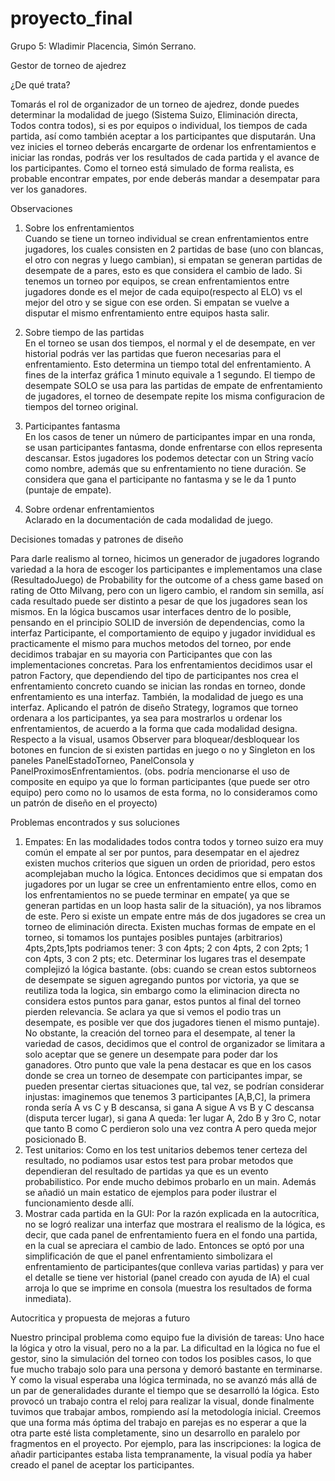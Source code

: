 # proyecto_final
Grupo 5: Wladimir Placencia, Simón Serrano.  

Gestor de torneo de ajedrez  

¿De qué trata?   

Tomarás el rol de organizador de un torneo de ajedrez, donde puedes determinar la modalidad de juego (Sistema Suizo, Eliminación directa, Todos contra todos), si es por equipos o individual, los tiempos 
de cada partida, así como también aceptar a los participantes que disputarán. Una vez inicies el torneo deberás encargarte de ordenar los enfrentamientos e iniciar las rondas, podrás ver los resultados de cada 
partida y el avance de los participantes. Como el torneo está simulado de forma realista, es probable encontrar empates, por ende deberás mandar a desempatar para ver los ganadores. 

Observaciones  

1. Sobre los enfrentamientos    
   Cuando se tiene un torneo individual se crean enfrentamientos entre jugadores, los cuales consisten en 2 partidas de base (uno con blancas, el otro con negras y luego cambian), si empatan se generan partidas     de desempate de a pares, esto es que considera el cambio de lado. Si tenemos un torneo por equipos, se crean enfrentamientos entre jugadores donde es el mejor de cada equipo(respecto al ELO) vs el mejor del      otro y se sigue con ese orden. Si empatan se vuelve a disputar el mismo enfrentamiento entre equipos hasta salir.  
  
2. Sobre tiempo de las partidas   
   En el torneo se usan dos tiempos, el normal y el de desempate, en ver historial podrás ver las partidas que fueron necesarias para el enfrentamiento. Esto determina un tiempo total del enfrentamiento. A fines    de la interfaz gráfica 1 minuto equivale a 1 segundo. El tiempo de desempate SOLO se usa para las partidas de empate de enfrentamiento de jugadores, el torneo de desempate repite los misma configuracion de       tiempos del torneo original.  
  
3. Participantes fantasma   
   En los casos de tener un número de participantes impar en una ronda, se usan participantes fantasma, donde enfrentarse con ellos representa descansar. Estos jugadores los podemos detectar con un String vacío     como nombre, además que su enfrentamiento no tiene duración. Se considera que gana el participante no fantasma y se le da 1 punto (puntaje de empate).  
  
 4. Sobre ordenar enfrentamientos  
    Aclarado en la documentación de cada modalidad de juego.  
  
  

Decisiones tomadas y patrones de diseño   

Para darle realismo al torneo, hicimos un generador de jugadores logrando variedad a la hora de escoger los participantes e implementamos una clase (ResultadoJuego) de Probability for the outcome of a chess game based on rating de Otto Milvang, pero con un ligero cambio, el random sin semilla, así cada resultado puede ser distinto a pesar de que los jugadores sean los mismos. En la lógica buscamos usar interfaces dentro de lo posible, pensando en el principio SOLID de inversión de dependencias, como la interfaz Participante, el comportamiento de equipo y jugador invididual es practicamente el mismo para muchos metodos del torneo, por ende decidimos trabajar en su mayoria con Participantes que con las implementaciones concretas. Para los enfrentamientos decidimos usar el patron Factory, que dependiendo del tipo de participantes nos crea el enfrentamiento concreto cuando se inician las rondas en torneo, donde enfrentamiento es una interfaz. También, la modalidad de juego es una interfaz. Aplicando el patrón de diseño Strategy, logramos que torneo ordenara a los participantes, ya sea para mostrarlos u ordenar los enfrentamientos, de acuerdo a la forma que cada modalidad designa. Respecto a la visual, usamos Observer para bloquear/desbloquear los botones en funcion de si existen partidas en juego o no y Singleton en los paneles PanelEstadoTorneo, PanelConsola y PanelProximosEnfrentamientos.
(obs. podría mencionarse el uso de composite en equipo ya que lo forman participantes (que puede ser otro equipo) pero como no lo usamos de esta forma, no lo consideramos como un patrón de diseño en el proyecto)

Problemas encontrados y sus soluciones  

1. Empates: En las modalidades todos contra todos y torneo suizo era muy común el empate al ser por puntos, para desempatar en el ajedrez existen muchos criterios que siguen un orden de prioridad, pero estos acomplejaban mucho la lógica. Entonces decidimos que si empatan dos jugadores por un lugar se cree un enfrentamiento entre ellos, como en los enfrentamientos no se puede terminar en empate( ya que se generan partidas en un loop hasta salir de la situación), ya nos libramos de este. Pero si existe un empate entre más de dos jugadores se crea un torneo de eliminación directa. Existen muchas formas de empate en el torneo, si tomamos los puntajes posibles puntajes (arbitrarios) 4pts,2pts,1pts podriamos tener: 3 con 4pts; 2 con 4pts, 2 con 2pts; 1 con 4pts, 3 con 2 pts; etc. Determinar los lugares tras el desempate complejizó la lógica bastante. (obs: cuando se crean estos subtorneos de desempate se siguen agregando puntos por victoria, ya que se reutiliza toda la logica, sin embargo como la eliminacion directa no considera estos puntos para ganar, estos puntos al final del torneo pierden relevancia. Se aclara ya que si vemos el podio tras un desempate, es posible ver que dos jugadores tienen el mismo puntaje). No obstante, la creación del torneo para el desempate, al tener la variedad de casos, decidimos que el control de organizador se limitara a solo aceptar que se genere un desempate para poder dar los ganadores. Otro punto que vale la pena destacar es que en los casos donde se crea un torneo de desempate con participantes impar, se pueden presentar ciertas situaciones que, tal vez, se podrían considerar injustas: imaginemos que tenemos 3 participantes [A,B,C], la primera ronda sería A vs C y B descansa, si gana A sigue A vs B y C descansa (disputa tercer lugar), si gana A queda: 1er lugar A, 2do B y 3ro C, notar que tanto B como C perdieron solo una vez contra A pero queda mejor posicionado B.
2. Test unitarios: Como en los test unitarios debemos tener certeza del resultado, no podiamos usar estos test para probar metodos que dependieran del resultado de partidas ya que es un evento probabilistico. Por ende mucho debimos probarlo en un main. Además se añadió un main estatico de ejemplos para poder ilustrar el funcionamiento desde allí.
3. Mostrar cada partida en la GUI: Por la razón explicada en la autocrítica, no se logró realizar una interfaz que mostrara el realismo de la lógica, es decir, que cada panel de enfrentamiento fuera en el fondo una partida, en la cual se apreciara el cambio de lado. Entonces se optó por una simplificación de que el panel enfrentamiento simbolizara el enfrentamiento de participantes(que conlleva varias partidas) y para ver el detalle se tiene ver historial (panel creado con ayuda de IA) el cual arroja lo que se imprime en consola (muestra los resultados de forma inmediata).

Autocritica y propuesta de mejoras a futuro  

Nuestro principal problema como equipo fue la división de tareas: Uno hace la lógica y otro la visual, pero no a la par. La dificultad en la lógica no fue el gestor, sino la simulación del torneo con todos los posibles casos, lo que fue mucho trabajo solo para una persona y demoró bastante en terminarse. Y como la visual esperaba una lógica terminada, no se avanzó más allá de un par de generalidades durante el tiempo que se desarrolló la lógica. Esto provocó un trabajo contra el reloj para realizar la visual, donde finalmente tuvimos que trabajar ambos, rompiendo así la metodología inicial. Creemos que una forma más óptima del trabajo en parejas es no esperar a que la otra parte esté lista completamente, sino un desarrollo en paralelo por fragmentos en el proyecto. Por ejemplo, para las inscripciones: la logica de añadir participantes estaba lista tempranamente, la visual podía ya haber creado el panel de aceptar los participantes. 

   








